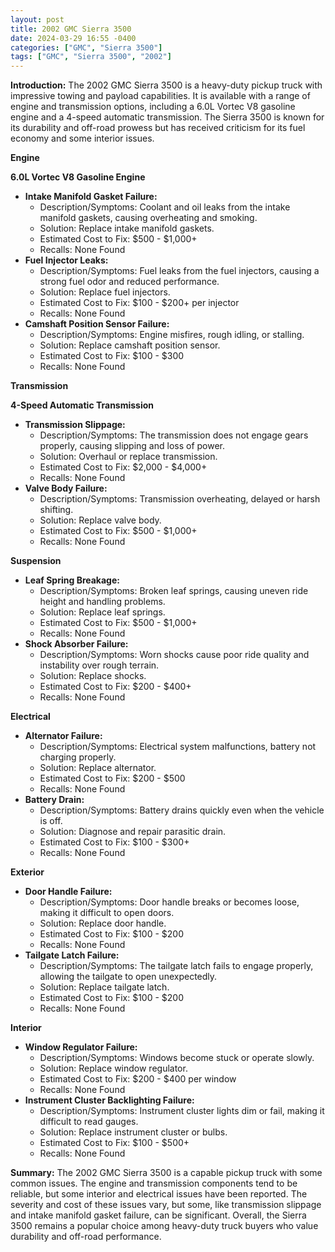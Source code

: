 ```yaml
---
layout: post
title: 2002 GMC Sierra 3500
date: 2024-03-29 16:55 -0400
categories: ["GMC", "Sierra 3500"]
tags: ["GMC", "Sierra 3500", "2002"]
---
```

**Introduction:** The 2002 GMC Sierra 3500 is a heavy-duty pickup truck with impressive towing and payload capabilities. It is available with a range of engine and transmission options, including a 6.0L Vortec V8 gasoline engine and a 4-speed automatic transmission. The Sierra 3500 is known for its durability and off-road prowess but has received criticism for its fuel economy and some interior issues.

**Engine**

**6.0L Vortec V8 Gasoline Engine**

* **Intake Manifold Gasket Failure:**
    * Description/Symptoms: Coolant and oil leaks from the intake manifold gaskets, causing overheating and smoking.
    * Solution: Replace intake manifold gaskets.
    * Estimated Cost to Fix: $500 - $1,000+
    * Recalls: None Found
* **Fuel Injector Leaks:**
    * Description/Symptoms: Fuel leaks from the fuel injectors, causing a strong fuel odor and reduced performance.
    * Solution: Replace fuel injectors.
    * Estimated Cost to Fix: $100 - $200+ per injector
    * Recalls: None Found
* **Camshaft Position Sensor Failure:**
    * Description/Symptoms: Engine misfires, rough idling, or stalling.
    * Solution: Replace camshaft position sensor.
    * Estimated Cost to Fix: $100 - $300
    * Recalls: None Found

**Transmission**

**4-Speed Automatic Transmission**

* **Transmission Slippage:**
    * Description/Symptoms: The transmission does not engage gears properly, causing slipping and loss of power.
    * Solution: Overhaul or replace transmission.
    * Estimated Cost to Fix: $2,000 - $4,000+
    * Recalls: None Found
* **Valve Body Failure:**
    * Description/Symptoms: Transmission overheating, delayed or harsh shifting.
    * Solution: Replace valve body.
    * Estimated Cost to Fix: $500 - $1,000+
    * Recalls: None Found

**Suspension**

* **Leaf Spring Breakage:**
    * Description/Symptoms: Broken leaf springs, causing uneven ride height and handling problems.
    * Solution: Replace leaf springs.
    * Estimated Cost to Fix: $500 - $1,000+
    * Recalls: None Found
* **Shock Absorber Failure:**
    * Description/Symptoms: Worn shocks cause poor ride quality and instability over rough terrain.
    * Solution: Replace shocks.
    * Estimated Cost to Fix: $200 - $400+
    * Recalls: None Found

**Electrical**

* **Alternator Failure:**
    * Description/Symptoms: Electrical system malfunctions, battery not charging properly.
    * Solution: Replace alternator.
    * Estimated Cost to Fix: $200 - $500
    * Recalls: None Found
* **Battery Drain:**
    * Description/Symptoms: Battery drains quickly even when the vehicle is off.
    * Solution: Diagnose and repair parasitic drain.
    * Estimated Cost to Fix: $100 - $300+
    * Recalls: None Found

**Exterior**

* **Door Handle Failure:**
    * Description/Symptoms: Door handle breaks or becomes loose, making it difficult to open doors.
    * Solution: Replace door handle.
    * Estimated Cost to Fix: $100 - $200
    * Recalls: None Found
* **Tailgate Latch Failure:**
    * Description/Symptoms: The tailgate latch fails to engage properly, allowing the tailgate to open unexpectedly.
    * Solution: Replace tailgate latch.
    * Estimated Cost to Fix: $100 - $200
    * Recalls: None Found

**Interior**

* **Window Regulator Failure:**
    * Description/Symptoms: Windows become stuck or operate slowly.
    * Solution: Replace window regulator.
    * Estimated Cost to Fix: $200 - $400 per window
    * Recalls: None Found
* **Instrument Cluster Backlighting Failure:**
    * Description/Symptoms: Instrument cluster lights dim or fail, making it difficult to read gauges.
    * Solution: Replace instrument cluster or bulbs.
    * Estimated Cost to Fix: $100 - $500+
    * Recalls: None Found

**Summary:** The 2002 GMC Sierra 3500 is a capable pickup truck with some common issues. The engine and transmission components tend to be reliable, but some interior and electrical issues have been reported. The severity and cost of these issues vary, but some, like transmission slippage and intake manifold gasket failure, can be significant. Overall, the Sierra 3500 remains a popular choice among heavy-duty truck buyers who value durability and off-road performance.
